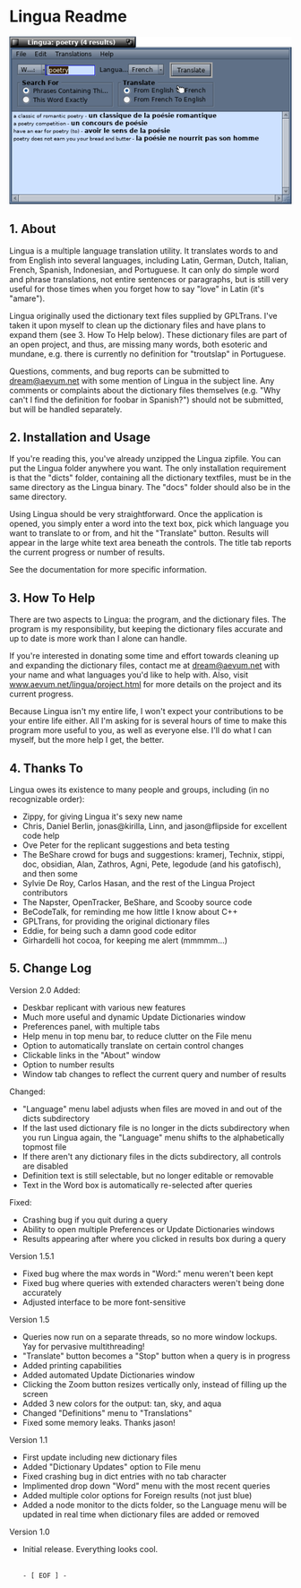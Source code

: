 # Lingua Readme

![screenshot](lingua.png)

## 1. About

Lingua is a multiple language translation utility. It translates words to and from English into several languages, including Latin, German, Dutch, Italian, French, Spanish, Indonesian, and Portuguese. It can only do simple word and phrase translations, not entire sentences or paragraphs, but is still very useful for those times when you forget how to say "love" in Latin (it's "amare").

Lingua originally used the dictionary text files supplied by GPLTrans. I've taken it upon myself to clean up the dictionary files and have plans to expand them (see 3. How To Help below). These dictionary files are part of an open project, and thus, are missing many words, both esoteric and mundane, e.g. there is currently no definition for "troutslap" in Portuguese. 

Questions, comments, and bug reports can be submitted to dream@aevum.net with some mention of Lingua in the subject line. Any comments or complaints about the dictionary files themselves (e.g. "Why can't I find the definition for foobar in Spanish?") should not be submitted, but will be handled separately.

## 2. Installation and Usage

If you're reading this, you've already unzipped the Lingua zipfile. You can put the Lingua folder anywhere you want. The only installation requirement is that the "dicts" folder, containing all the dictionary textfiles, must be in the same directory as the Lingua binary. The "docs" folder should also be in the same directory. 

Using Lingua should be very straightforward. Once the application is opened, you simply enter a word into the text box, pick which language you want to translate to or from, and hit the "Translate" button. Results will appear in the large white text area beneath the controls. The title tab reports the current progress or number of results. 

See the documentation for more specific information. 

## 3. How To Help

There are two aspects to Lingua: the program, and the dictionary files. The program is my responsibility, but keeping the dictionary files accurate and up to date is more work than I alone can handle. 

If you're interested in donating some time and effort towards cleaning up and expanding the dictionary files, contact me at dream@aevum.net with your name and what languages you'd like to help with. Also, visit www.aevum.net/lingua/project.html for more details on the project and its current progress.

Because Lingua isn't my entire life, I won't expect your contributions to be your entire life either. All I'm asking for is several hours of time to make this program more useful to you, as well as everyone else. I'll do what I can myself, but the more help I get, the better.

## 4. Thanks To

Lingua owes its existence to many people and groups, including (in no recognizable order):

- Zippy, for giving Lingua it's sexy new name
- Chris, Daniel Berlin, jonas@kirilla, Linn, and jason@flipside for excellent code help
- Ove Peter for the replicant suggestions and beta testing
- The BeShare crowd for bugs and suggestions: kramerj, Technix, stippi, doc, obsidian, Alan, Zathros, Agni, Pete, legodude (and his gatofisch), and then some
- Sylvie De Roy, Carlos Hasan, and the rest of the Lingua Project contributors
- The Napster, OpenTracker, BeShare, and Scooby source code
- BeCodeTalk, for reminding me how little I know about C++
- GPLTrans, for providing the original dictionary files
- Eddie, for being such a damn good code editor
- Girhardelli hot cocoa, for keeping me alert (mmmmm...)

## 5. Change Log

Version 2.0
Added:
- Deskbar replicant with various new features
- Much more useful and dynamic Update Dictionaries window
- Preferences panel, with multiple tabs
- Help menu in top menu bar, to reduce clutter on the File menu
- Option to automatically translate on certain control changes
- Clickable links in the "About" window
- Option to number results
- Window tab changes to reflect the current query and number of results

Changed:
- "Language" menu label adjusts when files are moved in and out of the dicts subdirectory
- If the last used dictionary file is no longer in the dicts subdirectory when you run Lingua again, the "Language" menu shifts to the alphabetically topmost file
- If there aren't any dictionary files in the dicts subdirectory, all controls are disabled
- Definition text is still selectable, but no longer editable or removable
- Text in the Word box is automatically re-selected after queries

Fixed:
- Crashing bug if you quit during a query
- Ability to open multiple Preferences or Update Dictionaries windows
- Results appearing after where you clicked in results box during a query

Version 1.5.1
- Fixed bug where the max words in "Word:" menu weren't been kept
- Fixed bug where queries with extended characters weren't being done accurately
- Adjusted interface to be more font-sensitive

Version 1.5
- Queries now run on a separate threads, so no more window lockups. Yay for pervasive multithreading!
- "Translate" button becomes a "Stop" button when a query is in progress
- Added printing capabilities
- Added automated Update Dictionaries window
- Clicking the Zoom button resizes vertically only, instead of filling up the screen
- Added 3 new colors for the output: tan, sky, and aqua
- Changed "Definitions" menu to "Translations"
- Fixed some memory leaks. Thanks jason!

Version 1.1
- First update including new dictionary files
- Added "Dictionary Updates" option to File menu
- Fixed crashing bug in dict entries with no tab character
- Implimented drop down "Word" menu with the most recent queries
- Added multiple color options for Foreign results (not just blue)
- Added a node monitor to the dicts folder, so the Language menu will be updated in real time when dictionary files are added or removed

Version 1.0
 - Initial release. Everything looks cool. 

                                                                            - [ EOF ] -                                                                          
